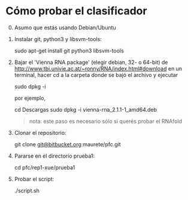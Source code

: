 Cómo probar el clasificador
===========================

0. Asumo que estás usando Debian/Ubuntu

1. Instalar git, python3 y libsvm-tools:

	sudo apt-get install git python3 libsvm-tools
	
2. Bajar el 'Vienna RNA package' (elegir debian, 32- o 64-bit) de
   http://www.tbi.univie.ac.at/~ronny/RNA/index.html#download
   en un terminal, hacer cd a la carpeta donde se bajó el archivo
   y ejecutar
   
    sudo dpkg -i <nombre de archivo>

   por ejemplo,
   
    cd Descargas
	sudo dpkg -i vienna-rna_2.1.1-1_amd64.deb
	
    > nota: este paso es necesario sólo si querés probar el RNAfold
	
3. Clonar el repositorio:

	git clone git@bitbucket.org:maurete/pfc.git

4. Pararse en el directorio prueba1:

	cd pfc/rep1-xue/prueba1
	
5. Probar el script:

	./script.sh
